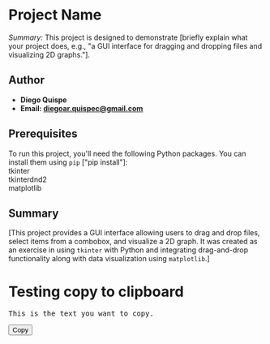 # Project Name

*Summary:* This project is designed to demonstrate [briefly explain what your project does, e.g., "a GUI interface for dragging and dropping files and visualizing 2D graphs."].

## Author

- **Diego Quispe**
- **Email: diegoar.quispec@gmail.com**

## Prerequisites

To run this project, you'll need the following Python packages. You can install them using `pip` ["pip install"]:  
tkinter  
tkinterdnd2  
matplotlib

## Summary

[This project provides a GUI interface allowing users to drag and drop files, select items from a combobox, and visualize a 2D graph. It was created as an exercise in using `tkinter` with Python and integrating drag-and-drop functionality along with data visualization using `matplotlib`.]


# Testing copy to clipboard
<!DOCTYPE html>
<html>
<head>
<script type="module" src="./node_modules/@github/clipboard-copy-element/dist/index.js">
    document.addEventListener('DOMContentLoaded', () => {
      const clipboardButton = document.querySelector('.clipboard-button');
      const codeBlock = document.querySelector('.code-block');

      clipboardButton.addEventListener('clipboard-copy', () => {
        console.log('Text copied to clipboard!');
      });

      clipboardButton.addEventListener('clipboard-error', () => {
        console.error('Failed to copy text to clipboard.');
      });

      clipboardButton.addEventListener('click', () => {
        clipboardButton.copy(codeBlock);
      });
    });
</script>
</head>
<body>
  <div>
    <pre class="code-block">This is the text you want to copy.</pre>
    <button class="clipboard-button">Copy</button>
  </div>
</body>
</html>
